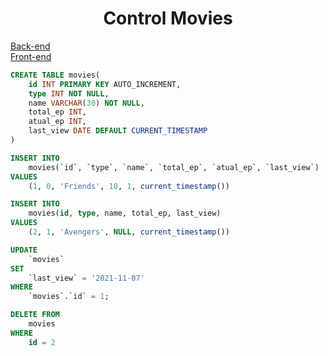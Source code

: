 
<h1 align="center">Control Movies</h1>

<p align="center">
</p>

[Back-end](http://localhost:5000/ "Back-end")
<br />
[Front-end](http://localhost:3000/ "Front-end")

```sql
CREATE TABLE movies(
    id INT PRIMARY KEY AUTO_INCREMENT,
    type INT NOT NULL,
    name VARCHAR(30) NOT NULL,
    total_ep INT,
    atual_ep INT,
    last_view DATE DEFAULT CURRENT_TIMESTAMP
)
```

```sql
INSERT INTO 
    movies(`id`, `type`, `name`, `total_ep`, `atual_ep`, `last_view`) 
VALUES 
    (1, 0, 'Friends', 10, 1, current_timestamp())
```

```sql
INSERT INTO 
    movies(id, type, name, total_ep, last_view) 
VALUES 
    (2, 1, 'Avengers', NULL, current_timestamp())
```

```sql
UPDATE 
    `movies` 
SET 
    `last_view` = '2021-11-07' 
WHERE
    `movies`.`id` = 1;
```

```sql
DELETE FROM
    movies 
WHERE 
    id = 2
```

